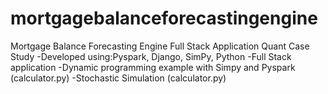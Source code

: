 # mortgagebalanceforecastingengine
Mortgage Balance Forecasting Engine Full Stack Application Quant Case Study
-Developed using:Pyspark, Django, SimPy, Python
-Full Stack application
-Dynamic programming example with Simpy and Pyspark (calculator.py)
-Stochastic Simulation (calculator.py)
